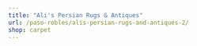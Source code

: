 ```yaml
---
title: "Ali's Persian Rugs & Antiques"
url: /paso-robles/alis-persian-rugs-and-antiques-2/
shop: carpet
---
```

